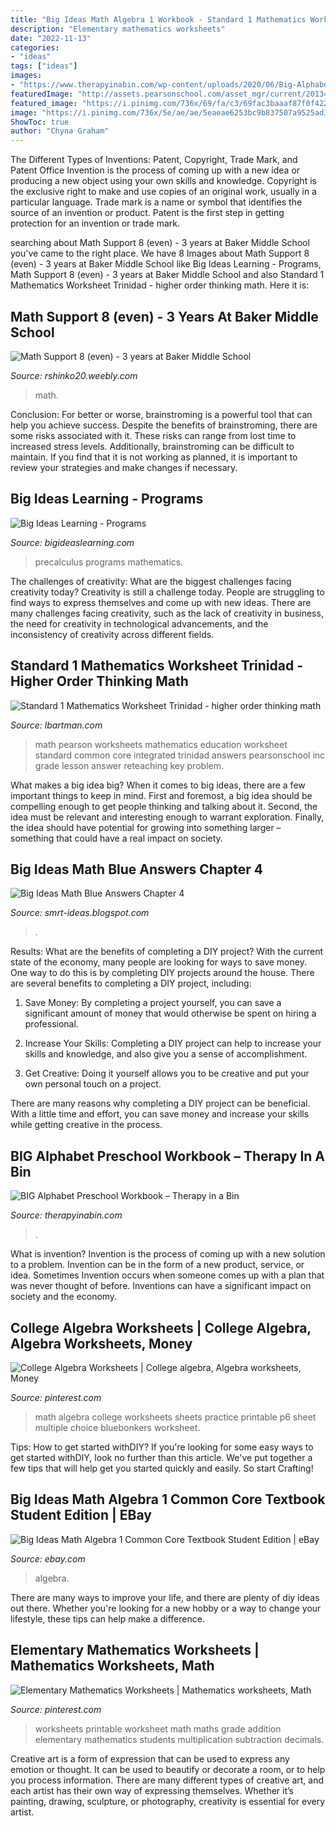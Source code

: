```yaml
---
title: "Big Ideas Math Algebra 1 Workbook - Standard 1 Mathematics Worksheet Trinidad"
description: "Elementary mathematics worksheets"
date: "2022-11-13"
categories:
- "ideas"
tags: ["ideas"]
images:
- "https://www.therapyinabin.com/wp-content/uploads/2020/06/Big-Alphabet.jpg"
featuredImage: "http://assets.pearsonschool.com/asset_mgr/current/201348/IHSMCC2014_Eng_BELOW_ReteachingWorksheetZoom.jpg"
featured_image: "https://i.pinimg.com/736x/69/fa/c3/69fac3baaaf87f0f422acec8821c6498.jpg"
image: "https://i.pinimg.com/736x/5e/ae/ae/5eaeae6253bc9b837507a9525ad38ecb.jpg"
ShowToc: true
author: "Chyna Graham"
---
```



The Different Types of Inventions: Patent, Copyright, Trade Mark, and Patent Office
Invention is the process of coming up with a new idea or producing a new object using your own skills and knowledge. Copyright is the exclusive right to make and use copies of an original work, usually in a particular language. Trade mark is a name or symbol that identifies the source of an invention or product. Patent is the first step in getting protection for an invention or trade mark.

	

		
searching about Math Support 8 (even) - 3 years at Baker Middle School you've came to the right place. We have 8 Images about Math Support 8 (even) - 3 years at Baker Middle School like Big Ideas Learning - Programs, Math Support 8 (even) - 3 years at Baker Middle School and also Standard 1 Mathematics Worksheet Trinidad - higher order thinking math. Here it is:
		
    
## Math Support 8 (even) - 3 Years At Baker Middle School

<img loading=lazy src="http://rshinko20.weebly.com/uploads/4/2/3/7/42374723/3303194_orig.jpeg" onerror="this.onerror=null;this.src='https://tse1.mm.bing.net/th?id=OIP.n1wrwOIja-iIns6P3L2EWAHaJ6&amp;pid=15.1';" alt="Math Support 8 (even) - 3 years at Baker Middle School">

_Source: rshinko20.weebly.com_

>math. 

	

Conclusion: For better or worse, brainstroming is a powerful tool that can help you achieve success.
Despite the benefits of brainstroming, there are some risks associated with it. These risks can range from lost time to increased stress levels. Additionally, brainstroming can be difficult to maintain. If you find that it is not working as planned, it is important to review your strategies and make changes if necessary.

    
## Big Ideas Learning - Programs

<img loading=lazy src="http://www.mathgraphs.com/images/book_covers/pcrmrp7e.jpg" onerror="this.onerror=null;this.src='https://tse4.mm.bing.net/th?id=OIP.zhkxsxRD-RO5gSKj6XvL8AHaJ7&amp;pid=15.1';" alt="Big Ideas Learning - Programs">

_Source: bigideaslearning.com_

>precalculus programs mathematics. 

	

The challenges of creativity: What are the biggest challenges facing creativity today?
Creativity is still a challenge today. People are struggling to find ways to express themselves and come up with new ideas. There are many challenges facing creativity, such as the lack of creativity in business, the need for creativity in technological advancements, and the inconsistency of creativity across different fields.

    
## Standard 1 Mathematics Worksheet Trinidad - Higher Order Thinking Math

<img loading=lazy src="http://assets.pearsonschool.com/asset_mgr/current/201348/IHSMCC2014_Eng_BELOW_ReteachingWorksheetZoom.jpg" onerror="this.onerror=null;this.src='https://tse4.mm.bing.net/th?id=OIP.BF6HAnD46SCE3UkaS7Rr1wHaJ0&amp;pid=15.1';" alt="Standard 1 Mathematics Worksheet Trinidad - higher order thinking math">

_Source: lbartman.com_

>math pearson worksheets mathematics education worksheet standard common core integrated trinidad answers pearsonschool inc grade lesson answer reteaching key problem. 

	

What makes a big idea big?
When it comes to big ideas, there are a few important things to keep in mind. First and foremost, a big idea should be compelling enough to get people thinking and talking about it. Second, the idea must be relevant and interesting enough to warrant exploration. Finally, the idea should have potential for growing into something larger – something that could have a real impact on society.

    
## Big Ideas Math Blue Answers Chapter 4

<img loading=lazy src="https://media.cheggcdn.com/media/0d1/0d1d4c00-1a22-4a2a-b9a0-cb677054ee1b/image.png" onerror="this.onerror=null;this.src='https://tse2.mm.bing.net/th?id=OIP.epdY2eT6nNIhH55MZPaZIQHaJ4&amp;pid=15.1';" alt="Big Ideas Math Blue Answers Chapter 4">

_Source: smrt-ideas.blogspot.com_

>. 

	

Results: What are the benefits of completing a DIY project?
With the current state of the economy, many people are looking for ways to save money. One way to do this is by completing DIY projects around the house. There are several benefits to completing a DIY project, including:
1. Save Money: By completing a project yourself, you can save a significant amount of money that would otherwise be spent on hiring a professional.

2. Increase Your Skills: Completing a DIY project can help to increase your skills and knowledge, and also give you a sense of accomplishment.

3. Get Creative: Doing it yourself allows you to be creative and put your own personal touch on a project.

There are many reasons why completing a DIY project can be beneficial. With a little time and effort, you can save money and increase your skills while getting creative in the process.

    
## BIG Alphabet Preschool Workbook – Therapy In A Bin

<img loading=lazy src="https://www.therapyinabin.com/wp-content/uploads/2020/06/Big-Alphabet.jpg" onerror="this.onerror=null;this.src='https://tse3.mm.bing.net/th?id=OIP.gTGpnhuLnjRbQS4dsVi_7QAAAA&amp;pid=15.1';" alt="BIG Alphabet Preschool Workbook – Therapy in a Bin">

_Source: therapyinabin.com_

>. 

	

What is invention?
Invention is the process of coming up with a new solution to a problem. Invention can be in the form of a new product, service, or idea. Sometimes Invention occurs when someone comes up with a plan that was never thought of before. Inventions can have a significant impact on society and the economy.

    
## College Algebra Worksheets | College Algebra, Algebra Worksheets, Money

<img loading=lazy src="https://i.pinimg.com/736x/5e/ae/ae/5eaeae6253bc9b837507a9525ad38ecb.jpg" onerror="this.onerror=null;this.src='https://tse2.mm.bing.net/th?id=OIP.xFpsNJl1WvMbvj3MZt_xPQHaJQ&amp;pid=15.1';" alt="College Algebra Worksheets | College algebra, Algebra worksheets, Money">

_Source: pinterest.com_

>math algebra college worksheets sheets practice printable p6 sheet multiple choice bluebonkers worksheet. 

	

Tips: How to get started withDIY?
If you're looking for some easy ways to get started withDIY, look no further than this article. We've put together a few tips that will help get you started quickly and easily. So start Crafting!

    
## Big Ideas Math Algebra 1 Common Core Textbook Student Edition | EBay

<img loading=lazy src="https://i.ebayimg.com/images/g/vhUAAOSw~PNfFL25/s-l400.jpg" onerror="this.onerror=null;this.src='https://tse1.mm.bing.net/th?id=OIP.tyq4ytJf2cJKyz0KBEoqNAAAAA&amp;pid=15.1';" alt="Big Ideas Math Algebra 1 Common Core Textbook Student Edition | eBay">

_Source: ebay.com_

>algebra. 

	

There are many ways to improve your life, and there are plenty of diy ideas out there. Whether you're looking for a new hobby or a way to change your lifestyle, these tips can help make a difference.

    
## Elementary Mathematics Worksheets | Mathematics Worksheets, Math

<img loading=lazy src="https://i.pinimg.com/736x/69/fa/c3/69fac3baaaf87f0f422acec8821c6498.jpg" onerror="this.onerror=null;this.src='https://tse3.mm.bing.net/th?id=OIP.QT9gxVIqdV4Erm1l5WcL7QHaJl&amp;pid=15.1';" alt="Elementary Mathematics Worksheets | Mathematics worksheets, Math">

_Source: pinterest.com_

>worksheets printable worksheet math maths grade addition elementary mathematics students multiplication subtraction decimals. 

	

Creative art is a form of expression that can be used to express any emotion or thought. It can be used to beautify or decorate a room, or to help you process information. There are many different types of creative art, and each artist has their own way of expressing themselves. Whether it’s painting, drawing, sculpture, or photography, creativity is essential for every artist.

